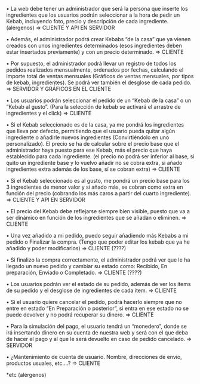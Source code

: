 • La web debe tener un administrador que será la persona que inserte los ingredientes
que los usuarios podrán seleccionar a la hora de pedir un Kebab, incluyendo foto,
precio y descripción de cada ingrediente. (alérgenos) => CLIENTE Y API EN SERVIDOR

• Además, el administrador podrá crear Kebabs “de la casa” que ya vienen creados con
unos ingredientes determinados (esos ingredientes deben estar insertados
previamente) y con un precio determinado. => CLIENTE

• Por supuesto, el administrador podrá llevar un registro de todos los pedidos realizados
mensualmente, ordenados por fechas, calculando el importe total de ventas
mensuales (Gráficos de ventas mensuales, por tipos de kebab, ingredientes). Se
podrá ver también el desglose de cada pedido. => SERVIDOR Y GRÁFICOS EN EL CLIENTE

• Los usuarios podrán seleccionar el pedido de un “Kebab de la casa” o un “Kebab al
gusto”. (Para la selección de kebab se activará el arrastre de ingredientes y el click) => CLIENTE

• Si el Kebab seleccionado es de la casa, ya me pondrá los ingredientes que lleva por
defecto, permitiendo que el usuario pueda quitar algún ingrediente o añadirle nuevos
ingredientes (Convirtiéndolo en uno personalizado). El precio se ha de calcular sobre
el precio base que el administrador haya puesto para ese Kebab, más el precio que
haya establecido para cada ingrediente. (el precio no podrá ser inferior al base, si quito
un ingrediente base y lo vuelvo añadir no se cobra extra, si añado ingredientes extra
además de los base, sí se cobran extra) => CLIENTE

• Si el Kebab seleccionado es al gusto, me pondrá un precio base para los 3 ingredientes
de menor valor y si añado más, se cobran como extra en función del precio (cobrando
los más caros a partir del cuarto ingrediente). => CLIENTE Y API EN SERVIDOR

• El precio del Kebab debe reflejarse siempre bien visible, puesto que va a ser dinámico
en función de los ingredientes que se añadan o eliminen. => CLIENTE

• Una vez añadido a mi pedido, puedo seguir añadiendo más Kebabs a mi pedido o
Finalizar la compra. (Tengo que poder editar los kebab que ya he añadido y poder
modificarlos) => CLIENTE (????)

• Si finalizo la compra correctamente, el administrador podrá ver que le ha llegado un
nuevo pedido y cambiar su estado como: Recibido, En preparación, Enviado o
Completado. => CLIENTE (????)

• Los usuarios podrán ver el estado de su pedido, además de ver los ítems de su pedido
y el desglose de ingredientes de cada item. => CLIENTE

• Si el usuario quiere cancelar el pedido, podrá hacerlo siempre que no entre en estado
“En Preparación o posterior”, si entra en ese estado no se puede devolver y no podrá
recuperar su dinero. => CLIENTE

• Para la simulación del pago, el usuario tendrá un “monedero”, donde se irá insertando
dinero en su cuenta de nuestra web y será con el que deba de hacer el pago y al que le
será devuelto en caso de pedido cancelado. => SERVIDOR

• ¿Mantenimiento de cuenta de usuario. Nombre, direcciones de envio, productos
usuales, etc….? => CLIENTE

*etc (alérgenos)